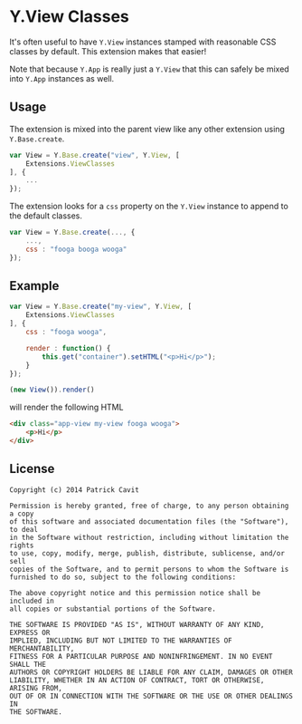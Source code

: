 # Y.View Classes #

It's often useful to have `Y.View` instances stamped with reasonable CSS classes by default. This extension makes that easier!

Note that because `Y.App` is really just a `Y.View` that this can safely be mixed into `Y.App` instances as well.

## Usage ##

The extension is mixed into the parent view like any other extension using `Y.Base.create`.

```javascript
var View = Y.Base.create("view", Y.View, [
    Extensions.ViewClasses
], {
    ...
});
```
    
The extension looks for a `css` property on the `Y.View` instance to append to the default classes. 

```javascript
var View = Y.Base.create(..., {
    ...,
    css : "fooga booga wooga"
});
```

## Example ##

```javascript
var View = Y.Base.create("my-view", Y.View, [
    Extensions.ViewClasses
], {
    css : "fooga wooga",

    render : function() {
        this.get("container").setHTML("<p>Hi</p>");
    }
});

(new View()).render()

```

will render the following HTML

```html
<div class="app-view my-view fooga wooga">
    <p>Hi</p>
</div>
```

## License ##

```
Copyright (c) 2014 Patrick Cavit

Permission is hereby granted, free of charge, to any person obtaining a copy
of this software and associated documentation files (the "Software"), to deal
in the Software without restriction, including without limitation the rights
to use, copy, modify, merge, publish, distribute, sublicense, and/or sell
copies of the Software, and to permit persons to whom the Software is
furnished to do so, subject to the following conditions:

The above copyright notice and this permission notice shall be included in
all copies or substantial portions of the Software.

THE SOFTWARE IS PROVIDED "AS IS", WITHOUT WARRANTY OF ANY KIND, EXPRESS OR
IMPLIED, INCLUDING BUT NOT LIMITED TO THE WARRANTIES OF MERCHANTABILITY,
FITNESS FOR A PARTICULAR PURPOSE AND NONINFRINGEMENT. IN NO EVENT SHALL THE
AUTHORS OR COPYRIGHT HOLDERS BE LIABLE FOR ANY CLAIM, DAMAGES OR OTHER
LIABILITY, WHETHER IN AN ACTION OF CONTRACT, TORT OR OTHERWISE, ARISING FROM,
OUT OF OR IN CONNECTION WITH THE SOFTWARE OR THE USE OR OTHER DEALINGS IN
THE SOFTWARE.
```
